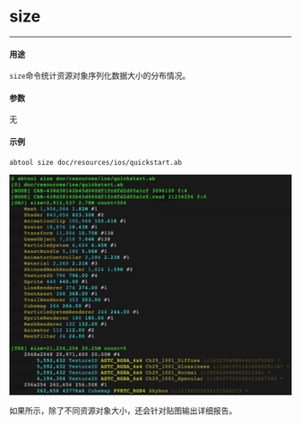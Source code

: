 # size
---

#### 用途

`size`命令统计资源对象序列化数据大小的分布情况。

#### 参数

无

#### 示例

```bash
abtool size doc/resources/ios/quickstart.ab
```

![](size/size.png)

如果所示，除了不同资源对象大小，还会针对贴图输出详细报告。
